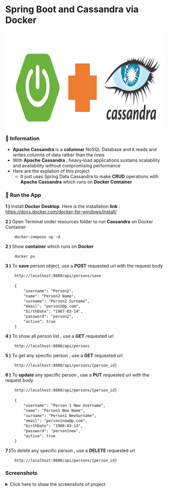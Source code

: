 # Spring Boot and Cassandra via Docker

<img src="screenshots\cassandra_springboot.PNG" alt="Main Information" width="800" height="300">

### 📖 Information

<ul style="list-style-type:disc">
  <li><b>Apache Cassandra</b> is a <b>columnar</b> NoSQL Database and it reads and writes columns of data rather than the rows</li>
  <li>With <b>Apache Cassandra</b> , heavy-load applications sustains scalability and availability without compromising performance</li>
  <li>Here are the explation of this project
      <ul>
        <li>It just uses Spring Data Cassandra to make <b>CRUD</b> operations with <b>Apache Cassandra</b> which runs on <b>Docker Container</b></li>
      </ul>
  </li>
</ul>

### 🔨 Run the App

<b>1 )</b> Install <b>Docker Desktop</b>. Here is the installation <b>link</b> : https://docs.docker.com/docker-for-windows/install/

<b>2 )</b> Open Terminal under resources folder to run <b>Cassandra</b> on Docker Container
```
    docker-compose up -d
```

<b>2 )</b> Show <b>container</b> which runs on <b>Docker</b>
```
    docker ps
```

<b>3 )</b> To <b>save</b> person object, use a <b>POST</b> requested url with the request body
```
    http://localhost:8080/api/persons/save

    {
        "username": "Person2",
        "name": "Person2 Name",
        "surname": "Person2 Surname",
        "email": "person2@p.com",
        "birthDate": "1987-03-14",
        "password": "person2",
        "active": true
    }

```

<b>4 )</b> To show all person list , use a <b>GET</b> requested url
```
    http://localhost:8080/api/persons
```

<b>5 )</b> To get any specific person , use a <b>GET</b> requested url
```
    http://localhost:8080/api/persons/{person_id}
```

<b>6 )</b> To <b>update</b> any specific person , use a <b>PUT</b> requested url with the request body
```
    http://localhost:8080/api/persons/{person_id}

    {
        "username": "Person 1 New Username",
        "name": "Person1 New Name",
        "surname": "Person1 NewSurname",
        "email": "person1new@p.com",
        "birthDate": "1988-03-14",
        "password": "person1new",
        "active": true
    }
```

<b>7 )</b>To delete any specific person , use a <b>DELETE</b> requested url
```
    http://localhost:8080/api/persons/{person_id}
```

### Screenshots

<details>
<summary>Click here to show the screenshots of project</summary>
    <p> Figure 1 </p>
    <img src ="screenshots\cassandra1.PNG">
    <p> Figure 2 </p>
    <img src ="screenshots\cassandra2.PNG">
    <p> Figure 3 </p>
    <img src ="screenshots\cassandra3.PNG">
    <p> Figure 4 </p>
    <img src ="screenshots\cassandra4.PNG">
    <p> Figure 5 </p>
    <img src ="screenshots\cassandra5.PNG">
    <p> Figure 6 </p>
    <img src ="screenshots\cassandra6.PNG">
    <p> Figure 7 </p>
    <img src ="screenshots\cassandra7.PNG">
    <p> Figure 8 </p>
    <img src ="screenshots\cassandra8.PNG">
    <p> Figure 9 </p>
    <img src ="screenshots\cassandra9.PNG">
</details>